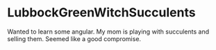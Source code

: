 # LubbockGreenWitchSucculents
Wanted to learn some angular. My mom is playing with succulents and selling them. Seemed like a good compromise. 
